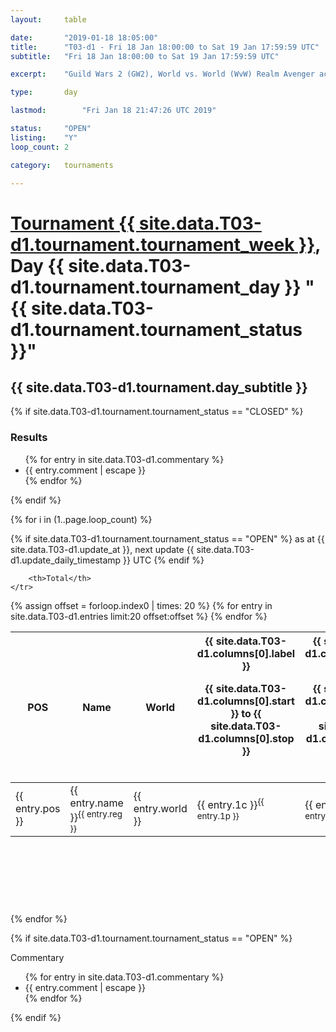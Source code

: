 ```yaml
---
layout: 	table

date: 		"2019-01-18 18:05:00"
title: 		"T03-d1 - Fri 18 Jan 18:00:00 to Sat 19 Jan 17:59:59 UTC"
subtitle: 	"Fri 18 Jan 18:00:00 to Sat 19 Jan 17:59:59 UTC"

excerpt:    "Guild Wars 2 (GW2), World vs. World (WvW) Realm Avenger achivement Tournament. \"Every Kill Counts\""

type:       day

lastmod: 		"Fri Jan 18 21:47:26 UTC 2019"

status:     "OPEN"
listing:    "Y"
loop_count: 2

category: 	tournaments

---
```

<div class="table_header">
    <h1><a href="{{ site.data.T03-d1.tournament.week_url }}">Tournament {{ site.data.T03-d1.tournament.tournament_week }}</a>, Day {{ site.data.T03-d1.tournament.tournament_day }} "{{ site.data.T03-d1.tournament.tournament_status }}"</h1>
    <h2>{{ site.data.T03-d1.tournament.day_subtitle }}</h2> 
</div>

{% if site.data.T03-d1.tournament.tournament_status == "CLOSED" %} 
<div class="commentary">
  <h3>Results</h3>
  <ul>
    {% for entry in site.data.T03-d1.commentary %}
    <li class="commentary_list">{{ entry.comment | escape }}</li>
    {% endfor %}
  </ul>
</div>
{% endif %}


{% for i in (1..page.loop_count) %}

{% if site.data.T03-d1.tournament.tournament_status == "OPEN" %} 
<span class="table_nextupdate">as at {{ site.data.T03-d1.update_at }}, next update {{ site.data.T03-d1.update_daily_timestamp }} UTC</span> 
{% endif %}

<table class="day_table">
  <colgroup>
    <col style="width:18px">
    <col style="width:55px">
    <col style="width:55px">
    <col style="width:12px">
    <col style="width:12px">
    <col style="width:12px">
    <col style="width:12px">
    <col style="width:12px">
    <col style="width:12px">
    <col style="width:12px">
    <col style="width:12px">
    <col style="width:12px">
    <col style="width:12px">
    <col style="width:12px">
    <col style="width:12px">
    <col style="width:12px">
    <col style="width:12px">
    <col style="width:12px">
    <col style="width:12px">
    <col style="width:12px">
    <col style="width:12px">
    <col style="width:12px">
    <col style="width:12px">
    <col style="width:12px">
    <col style="width:12px">
    <col style="width:12px">
    <col style="width:12px">
    <col style="width:18px">
  </colgroup>  
  <thead>
    <tr>
        <th>POS</th>
        <th class="AlignLeft">Name</th>
        <th class="AlignLeft">World</th>

<th><div class="label">{{ site.data.T03-d1.columns[0].label }}<p class="onhover">{{ site.data.T03-d1.columns[0].start }} to {{ site.data.T03-d1.columns[0].stop }}</p></div>​</th>
<th><div class="label">{{ site.data.T03-d1.columns[1].label }}<p class="onhover">{{ site.data.T03-d1.columns[1].start }} to {{ site.data.T03-d1.columns[1].stop }}</p></div>​</th>
<th><div class="label">{{ site.data.T03-d1.columns[2].label }}<p class="onhover">{{ site.data.T03-d1.columns[2].start }} to {{ site.data.T03-d1.columns[2].stop }}</p></div>​</th>
<th><div class="label">{{ site.data.T03-d1.columns[3].label }}<p class="onhover">{{ site.data.T03-d1.columns[3].start }} to {{ site.data.T03-d1.columns[3].stop }}</p></div>​</th>
<th><div class="label">{{ site.data.T03-d1.columns[4].label }}<p class="onhover">{{ site.data.T03-d1.columns[4].start }} to {{ site.data.T03-d1.columns[4].stop }}</p></div>​</th>
<th><div class="label">{{ site.data.T03-d1.columns[5].label }}<p class="onhover">{{ site.data.T03-d1.columns[5].start }} to {{ site.data.T03-d1.columns[5].stop }}</p></div>​</th>
<th><div class="label">{{ site.data.T03-d1.columns[6].label }}<p class="onhover">{{ site.data.T03-d1.columns[6].start }} to {{ site.data.T03-d1.columns[6].stop }}</p></div>​</th>
<th><div class="label">{{ site.data.T03-d1.columns[7].label }}<p class="onhover">{{ site.data.T03-d1.columns[7].start }} to {{ site.data.T03-d1.columns[7].stop }}</p></div>​</th>
<th><div class="label">{{ site.data.T03-d1.columns[8].label }}<p class="onhover">{{ site.data.T03-d1.columns[8].start }} to {{ site.data.T03-d1.columns[8].stop }}</p></div>​</th>
<th><div class="label">{{ site.data.T03-d1.columns[9].label }}<p class="onhover">{{ site.data.T03-d1.columns[9].start }} to {{ site.data.T03-d1.columns[9].stop }}</p></div>​</th>
<th><div class="label">{{ site.data.T03-d1.columns[10].label }}<p class="onhover">{{ site.data.T03-d1.columns[10].start }} to {{ site.data.T03-d1.columns[10].stop }}</p></div>​</th>

<th><div class="label">{{ site.data.T03-d1.columns[11].label }}<p class="onhover">{{ site.data.T03-d1.columns[11].start }} to {{ site.data.T03-d1.columns[11].stop }}</p></div>​</th>
<th><div class="label">{{ site.data.T03-d1.columns[12].label }}<p class="onhover">{{ site.data.T03-d1.columns[12].start }} to {{ site.data.T03-d1.columns[12].stop }}</p></div>​</th>
<th><div class="label">{{ site.data.T03-d1.columns[13].label }}<p class="onhover">{{ site.data.T03-d1.columns[13].start }} to {{ site.data.T03-d1.columns[13].stop }}</p></div>​</th>
<th><div class="label">{{ site.data.T03-d1.columns[14].label }}<p class="onhover">{{ site.data.T03-d1.columns[14].start }} to {{ site.data.T03-d1.columns[14].stop }}</p></div>​</th>
<th><div class="label">{{ site.data.T03-d1.columns[15].label }}<p class="onhover">{{ site.data.T03-d1.columns[15].start }} to {{ site.data.T03-d1.columns[15].stop }}</p></div>​</th>
<th><div class="label">{{ site.data.T03-d1.columns[16].label }}<p class="onhover">{{ site.data.T03-d1.columns[16].start }} to {{ site.data.T03-d1.columns[16].stop }}</p></div>​</th>
<th><div class="label">{{ site.data.T03-d1.columns[17].label }}<p class="onhover">{{ site.data.T03-d1.columns[17].start }} to {{ site.data.T03-d1.columns[17].stop }}</p></div>​</th>
<th><div class="label">{{ site.data.T03-d1.columns[18].label }}<p class="onhover">{{ site.data.T03-d1.columns[18].start }} to {{ site.data.T03-d1.columns[18].stop }}</p></div>​</th>
<th><div class="label">{{ site.data.T03-d1.columns[19].label }}<p class="onhover">{{ site.data.T03-d1.columns[19].start }} to {{ site.data.T03-d1.columns[19].stop }}</p></div>​</th>
<th><div class="label">{{ site.data.T03-d1.columns[20].label }}<p class="onhover">{{ site.data.T03-d1.columns[20].start }} to {{ site.data.T03-d1.columns[20].stop }}</p></div>​</th>

<th><div class="label">{{ site.data.T03-d1.columns[21].label }}<p class="onhover">{{ site.data.T03-d1.columns[21].start }} to {{ site.data.T03-d1.columns[21].stop }}</p></div>​</th>
<th><div class="label">{{ site.data.T03-d1.columns[22].label }}<p class="onhover">{{ site.data.T03-d1.columns[22].start }} to {{ site.data.T03-d1.columns[22].stop }}</p></div>​</th>
<th><div class="label">{{ site.data.T03-d1.columns[23].label }}<p class="onhover">{{ site.data.T03-d1.columns[23].start }} to {{ site.data.T03-d1.columns[23].stop }}</p></div>​</th>

        <th>Total</th>
    </tr>
  </thead>
  {% assign offset = forloop.index0 | times: 20 %}
<tbody>
{% for entry in site.data.T03-d1.entries limit:20 offset:offset %}
  <tr>
    <td class="pl{{ entry.pos }}">{{ entry.pos }}</td>
    <td class="AlignLeft">{{ entry.name }}<sup>{{ entry.reg }}</sup></td>
    <td class="AlignLeft">{{ entry.world }}</td>
    <td class="pl{{ entry.1p }}">{{ entry.1c }}<sup>{{ entry.1p }}</sup></td>
    <td class="pl{{ entry.2p }}">{{ entry.2c }}<sup>{{ entry.2p }}</sup></td>
    <td class="pl{{ entry.3p }}">{{ entry.3c }}<sup>{{ entry.3p }}</sup></td>
    <td class="pl{{ entry.4p }}">{{ entry.4c }}<sup>{{ entry.4p }}</sup></td>
    <td class="pl{{ entry.5p }}">{{ entry.5c }}<sup>{{ entry.5p }}</sup></td>
    <td class="pl{{ entry.6p }}">{{ entry.6c }}<sup>{{ entry.6p }}</sup></td>
    <td class="pl{{ entry.7p }}">{{ entry.7c }}<sup>{{ entry.7p }}</sup></td>
    <td class="pl{{ entry.8p }}">{{ entry.8c }}<sup>{{ entry.8p }}</sup></td>
    <td class="pl{{ entry.9p }}">{{ entry.9c }}<sup>{{ entry.9p }}</sup></td>
    <td class="pl{{ entry.10p }}">{{ entry.10c }}<sup>{{ entry.10p }}</sup></td>
    <td class="pl{{ entry.11p }}">{{ entry.11c }}<sup>{{ entry.11p }}</sup></td>
    <td class="pl{{ entry.12p }}">{{ entry.12c }}<sup>{{ entry.12p }}</sup></td>
    <td class="pl{{ entry.13p }}">{{ entry.13c }}<sup>{{ entry.13p }}</sup></td>
    <td class="pl{{ entry.14p }}">{{ entry.14c }}<sup>{{ entry.14p }}</sup></td>
    <td class="pl{{ entry.15p }}">{{ entry.15c }}<sup>{{ entry.15p }}</sup></td>
    <td class="pl{{ entry.16p }}">{{ entry.16c }}<sup>{{ entry.16p }}</sup></td>
    <td class="pl{{ entry.17p }}">{{ entry.17c }}<sup>{{ entry.17p }}</sup></td>
    <td class="pl{{ entry.18p }}">{{ entry.18c }}<sup>{{ entry.18p }}</sup></td>
    <td class="pl{{ entry.19p }}">{{ entry.19c }}<sup>{{ entry.19p }}</sup></td>
    <td class="pl{{ entry.20p }}">{{ entry.20c }}<sup>{{ entry.20p }}</sup></td>
    <td class="pl{{ entry.21p }}">{{ entry.21c }}<sup>{{ entry.21p }}</sup></td>
    <td class="pl{{ entry.22p }}">{{ entry.22c }}<sup>{{ entry.22p }}</sup></td>
    <td class="pl{{ entry.23p }}">{{ entry.23c }}<sup>{{ entry.23p }}</sup></td>
    <td class="pl{{ entry.24p }}">{{ entry.24c }}<sup>{{ entry.24p }}</sup></td>
    <td>{{ entry.total }}</td>
  </tr>
{% endfor %}  
</tbody>
</table>
<div class="leaderboard">
  <script async src="//pagead2.googlesyndication.com/pagead/js/adsbygoogle.js"></script>
  <!-- 728x90 -->
  <ins class="adsbygoogle"
       style="display:inline-block;width:728px;height:90px"
       data-ad-client="ca-pub-3274917281288240"
       data-ad-slot="3870538733"></ins>
  <script>
  (adsbygoogle = window.adsbygoogle || []).push({});
  </script>    
</div>
<br />
{% endfor %}

{% if site.data.T03-d1.tournament.tournament_status == "OPEN" %} 
<div class="commentary">
  <span class="commentary_title">Commentary</span>
  <ul>
    {% for entry in site.data.T03-d1.commentary %}
    <li class="commentary_list">{{ entry.comment | escape }}</li>
    {% endfor %}
  </ul>
</div>
{% endif %}


